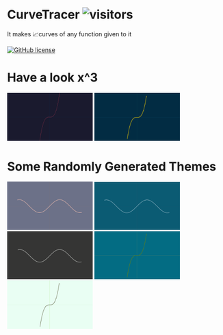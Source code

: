 # CurveTracer ![visitors](https://visitor-badge.laobi.icu/badge?page_id=https://github.com/AshwinSolanki76/CurveTracer)

It makes 📈curves of any function given to it  

[![GitHub license](https://img.shields.io/github/license/AshwinSolanki76/CurveTracer)](https://github.com/AshwinSolanki76/CurveTracer/blob/main/LICENSE)

# Have a look x^3
<!-- ![Xcube](/Photos/XcubeDark.png) -->
<img src="Photos/XcubeDark.png" alt="Dark" width="200"/> <img src="Photos/XcubeDarkAndYellow.png" alt="DarkAndYellow" width="200"/>



# Some Randomly Generated Themes
<img src="Photos/ran (1).png" alt="DarkAndYellow" width="200"/> <img src="Photos/ran (2).png" alt="DarkAndYellow" width="200"/> <img src="Photos/ran (3).png" alt="DarkAndYellow" width="200"/> <img src="Photos/ran (4).png" alt="DarkAndYellow" width="200"/> <img src="Photos/ran (5).png" alt="DarkAndYellow" width="200"/>
